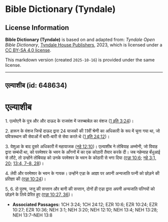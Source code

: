 # Bible Dictionary (Tyndale)

## License Information

**Bible Dictionary (Tyndale)** is based on and adapted from: _Tyndale Open Bible Dictionary_, [Tyndale House Publishers](https://tyndaleopenresources.com/), 2023, which is licensed under a [CC BY-SA 4.0 license](https://creativecommons.org/licenses/by-sa/4.0/legalcode.en).

This markdown version (created `2025-10-16`) is provided under the same license.



--------------------------------

## एल्याशीब (id: 648634)

एल्याशीब
========

1\. एल्योएनै के पुत्र और और दाऊद के राजवंश में जरुब्बाबेल का वंशज ([1 इति 3:24](https://ref.ly/1Chr3:24))।

2\. हारून के वंशज जिन्हें दाऊद द्वारा 24 याजकों की 11वीं श्रेणी का अधिकारी के रूप में चुना गया था, जो पवित्रस्थान की सेवाओं में बारी\-बारी से सेवा करते थे ([1 इति 24:12](https://ref.ly/1Chr24:12))।

3\. येशुआ के बाद दूसरे अधिकारी में महायाजक ([नहे 12:10](https://ref.ly/Neh12:10))। एल्याशीब ने तोबियाह अम्मोनी, जो विवाह द्वारा सम्बंधी था, को परमेश्वर के भवन के आँगनों में का एक कोठारी तैयार करके दी। जब नहेम्याह बँधुआई से लौटे, तो उन्होंने तोबियाह को उनके परमेश्वर के भवन के कोठारी से भगा दिया ([एज्रा 10:6](https://ref.ly/Ezra10:6); [नहे 3:1, 20](https://ref.ly/Neh3:1,Neh3:20); [13:4, 7–8, 28](https://ref.ly/Neh13:4,Neh13:7-Neh13:8,Neh13:28))।

4\. लेवी और परमेश्वर के भवन के गायक। उन्होंने एज्रा के आज्ञा पर अपनी अन्यजाति पत्नी को छोड़ने की प्रतिज्ञा की ([एज्रा 10:24](https://ref.ly/Ezra10:24))।

5, 6\. दो पुरुष, जत्तू की सन्तान और बानी की सन्तान, दोनों ही एज्रा द्वारा अपनी अन्यजाति पत्नियों को छोड़ने के लिये प्रेरित हुए ([एज्रा 10:27, 36](https://ref.ly/Ezra10:27,Ezra10:36))।

* **Associated Passages:** 1CH 3:24; 1CH 24:12; EZR 10:6; EZR 10:24; EZR 10:27; EZR 10:36; NEH 3:1; NEH 3:20; NEH 12:10; NEH 13:4; NEH 13:28; NEH 13:7–NEH 13:8

